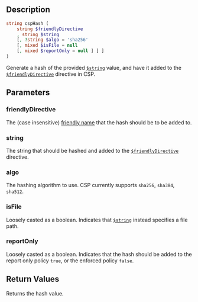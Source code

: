 ## Description
```php
string cspHash (
    string $friendlyDirective 
    , string $string 
    [, ?string $algo = 'sha256' 
    [, mixed $isFile = null 
    [, mixed $reportOnly = null ] ] ] 
)
```

Generate a hash of the provided [`$string`](#string) value, and have it
added to the [`$friendlyDirective`](#friendlyDirective) directive in CSP.


## Parameters
### friendlyDirective
The (case insensitive)
 [friendly name](friendly_directives_and_sources#directives) that the
 hash should be to be added to.

### string
The string that should be hashed and added to the
 [`$friendlyDirective`](friendly_directives_and_sources#directives)
 directive.

### algo
 The hashing algorithm to use. CSP currently supports `sha256`,
 `sha384`, `sha512`.

### isFile
Loosely casted as a boolean. Indicates that [`$string`](string) instead
 specifies a file path.

### reportOnly
Loosely casted as a boolean. Indicates that the hash should be added
 to the report only policy `true`, or the enforced policy `false`.

## Return Values
Returns the hash value.